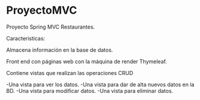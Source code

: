# ProyectoMVC
Proyecto Spring MVC Restaurantes.

Caracteristicas:

Almacena información en la base de datos. 

Front end con páginas web con la máquina de render Thymeleaf.

Contiene vistas que realizan las operaciones CRUD

-Una vista para ver los datos.
-Una vista para dar de alta nuevos datos en la BD.
-Una vista para modificar datos.
-Una vista para eliminar datos.
